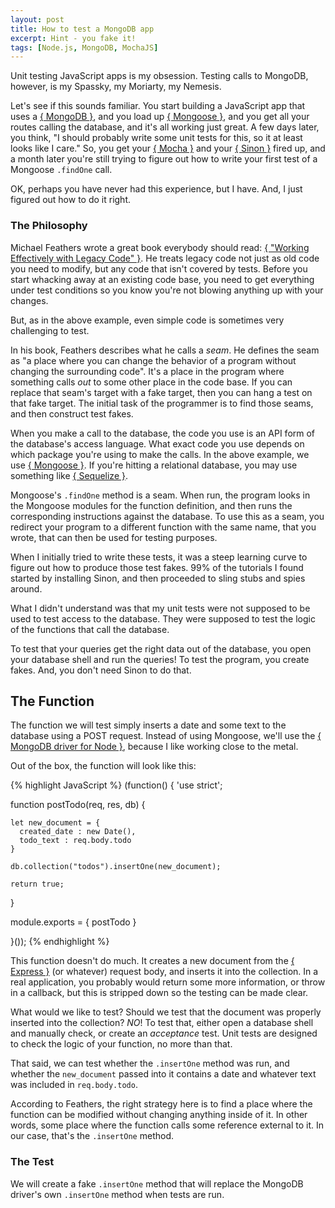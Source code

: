 ```yaml
---
layout: post
title: How to test a MongoDB app
excerpt: Hint - you fake it!
tags: [Node.js, MongoDB, MochaJS]
---
```


Unit testing JavaScript apps is my obsession.  Testing calls to MongoDB, however, is my Spassky, my Moriarty, my Nemesis.

Let's see if this sounds familiar.  You start building a JavaScript app that uses a [{ MongoDB }](LINK), and you load up [{ Mongoose }](LINK), and you get all your routes calling the database, and it's all working just great.  A few days later, you think, "I should probably write some unit tests for this, so it at least looks like I care."  So, you get your [{ Mocha }](LINK) and your [{ Sinon }](LINK) fired up, and a month later you're still trying to figure out how to write your first test of a Mongoose `.findOne` call.

OK, perhaps you have never had this experience, but I have.  And, I just figured out how to do it right.

### The Philosophy

Michael Feathers wrote a great book everybody should read: [{ "Working Effectively with Legacy Code" }](LINK).  He treats legacy code not just as old code you need to modify, but any code that isn't covered by tests.  Before you start whacking away at an existing code base, you need to get everything under test conditions so you know you're not blowing anything up with your changes.

But, as in the above example, even simple code is sometimes very challenging to test.

In his book, Feathers describes what he calls a *seam*.  He defines the seam as "a place where you can change the behavior of a program without changing the surrounding code".  It's a place in the program where something calls *out* to some other place in the code base.  If you can replace that seam's target with a fake target, then you can hang a test on that fake target.  The initial task of the programmer is to find those seams, and then construct test fakes.

When you make a call to the database, the code you use is an API form of the database's access language.  What exact code you use depends on which package you're using to make the calls.  In the above example, we use [{ Mongoose }](LINK).  If you're hitting a relational database, you may use something like [{ Sequelize }](LINK).

Mongoose's `.findOne` method is a seam.  When run, the program looks in the Mongoose modules for the function definition, and then runs the corresponding instructions against the database.  To use this as a seam, you redirect your program to a different function with the same name, that you wrote, that can then be used for testing purposes.

When I initially tried to write these tests, it was a steep learning curve to figure out how to produce those test fakes.  99% of the tutorials I found started by installing Sinon, and then proceeded to sling stubs and spies around.

What I didn't understand was that my unit tests were not supposed to be used to test access to the database.  They were supposed to test the logic of the functions that call the database.

To test that your queries get the right data out of the database, you open your database shell and run the queries!  To test the program, you create fakes.  And, you don't need Sinon to do that.

## The Function

The function we will test simply inserts a date and some text to the database using a POST request.  Instead of using Mongoose, we'll use the [{ MongoDB driver for Node }](LINK), because I like working close to the metal.

Out of the box, the function will look like this:

{% highlight JavaScript %}
(function() {
  'use strict';

  function postTodo(req, res, db) {

    let new_document = {
      created_date : new Date(),
      todo_text : req.body.todo
    }

    db.collection("todos").insertOne(new_document);

    return true;

  }

  module.exports = {
    postTodo
  }

}());
{% endhighlight %}

This function doesn't do much.  It creates a new document from the [{ Express }](LINK) (or whatever) request body, and inserts it into the collection.  In a real application, you probably would return some more information, or throw in a callback, but this is stripped down so the testing can be made clear.

What would we like to test?  Should we test that the document was properly inserted into the collection? *NO*!  To test that, either open a database shell and manually check, or create an *acceptance* test.  Unit tests are designed to check the logic of your function, no more than that.

That said, we can test whether the `.insertOne` method was run, and whether the `new_document` passed into it contains a date and whatever text was included in `req.body.todo`.

According to Feathers, the right strategy here is to find a place where the function can be modified without changing anything inside of it.  In other words, some place where the function calls some reference external to it.  In our case, that's the `.insertOne` method.

### The Test

We will create a fake `.insertOne` method that will replace the MongoDB driver's own `.insertOne` method when tests are run.  


